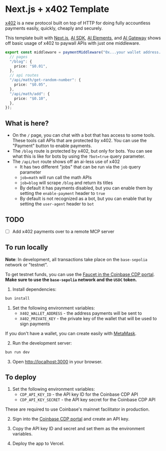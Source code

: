 # Next.js + x402 Template

[x402](https://x402.org) is a new protocol built on top of HTTP for doing fully accountless payments easily, quickly, cheaply and securely.

This template built with [Next.js](https://nextjs.org), [AI SDK](https://ai-sdk.dev), [AI Elements](https://ai-elements.dev), and [AI Gateway](https://vercel.com/ai-gateway) shows off basic usage of x402 to paywall APIs with just one middleware.

```ts
export const middleware = paymentMiddleware("0x...your wallet address...", {
  // pages
  "/blog": {
    price: "$0.01",
  },
  // api routes
  "/api/math/get-random-number": {
    price: "$0.05",
  },
  "/api/math/add": {
    price: "$0.10",
  },
});
```

## What is here?

- On the `/` page, you can chat with a bot that has access to some tools. These tools call APIs that are protected by x402. You can use the "Payment" button to enable payments.
- The `/blog` route is protected by x402, but only for bots. You can see what this is like for bots by using the `?bot=true` query parameter.
- The `/api/bot` route shows off an ai-less use of x402
  - It has two different "jobs" that can be run via the `job` query parameter
  - `job=math` will run call the math APIs
  - `job=blog` will scrape `/blog` and return its titles
  - By default it has payments disabled, but you can enable them by setting the `enable-payment` header to `true`
  - By default is not recognized as a bot, but you can enable that by setting the `user-agent` header to `bot`

## TODO

- [ ] Add x402 payments over to a remote MCP server

## To run locally

**Note**: In development, all transactions take place on the `base-sepolia` network or "testnet".

To get testnet funds, you can use the [Faucet in the Coinbase CDP portal](https://portal.cdp.coinbase.com/products/faucet?&token=USDC&network=base-sepolia). **Make sure to use the `base-sepolia` network and the `USDC` token.**

1. Install dependencies:

```bash
bun install
```

1. Set the following environment variables:
   - `X402_WALLET_ADDRESS` - the address payments will be sent to
   - `X402_PRIVATE_KEY` - the private key of the wallet that will be used to sign payments

If you don't have a wallet, you can create easily with [MetaMask](https://metamask.io).

2. Run the development server:

```bash
bun run dev
```

3. Open [http://localhost:3000](http://localhost:3000) in your browser.

## To deploy

1. Set the following environment variables:
   - `CDP_API_KEY_ID` - the API key ID for the Coinbase CDP API
   - `CDP_API_KEY_SECRET` - the API key secret for the Coinbase CDP API

These are required to use Coinbase's mainnet facilitator in production.

2. Sign into the [Coinbase CDP portal](https://portal.cdp.coinbase.com) and create an API key.

3. Copy the API key ID and secret and set them as the environment variables.

4. Deploy the app to Vercel.

